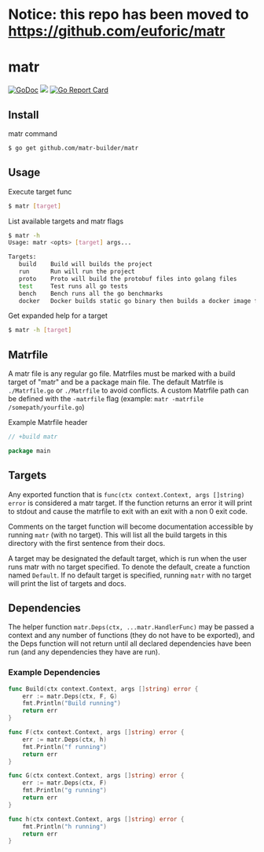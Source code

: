# Notice: this repo has been moved to https://github.com/euforic/matr

# matr

[![GoDoc](https://godoc.org/github.com/matr-builder/matr?status.svg)](https://godoc.org/github.com/matr-builder/matr)
![](https://img.shields.io/badge/license-MIT-blue.svg)
[![Go Report Card](https://goreportcard.com/badge/github.com/matr-builder/matr)](https://goreportcard.com/report/github.com/matr-builder/matr)

## Install

matr command

```bash
$ go get github.com/matr-builder/matr
```

## Usage

Execute target func

```bash
$ matr [target]
```

List available targets and matr flags

```bash
$ matr -h
Usage: matr <opts> [target] args...

Targets:
   build    Build will builds the project
   run      Run will run the project
   proto    Proto will build the protobuf files into golang files
   test     Test runs all go tests
   bench    Bench runs all the go benchmarks
   docker   Docker builds static go binary then builds a docker image for it
```

Get expanded help for a target

```bash
$ matr -h [target]
```

## Matrfile

A matr file is any regular go file. Matrfiles must be marked with a build target of "matr"
and be a package main file. The default Matrfile is `./Matrfile.go` or `./Matrfile` to avoid
conflicts. A custom Matrfile path can be defined with the `-matrfile` flag (example: `matr -matrfile /somepath/yourfile.go`)

Example Matrfile header

```go
// +build matr

package main
```

## Targets

Any exported function that is `func(ctx context.Context, args []string) error` is considered a
matr target. If the function returns an error it will print to stdout and cause the matrfile
to exit with an exit with a non 0 exit code.

Comments on the target function will become documentation accessible by running
`matr` (with no target). This will list all the build targets in this directory with the first
sentence from their docs.

A target may be designated the default target, which is run when the user runs
matr with no target specified. To denote the default, create a function named `Default`.
If no default target is specified, running `matr` with no target will print the list of targets
and docs.

## Dependencies

The helper function `matr.Deps(ctx, ...matr.HandlerFunc)` may be passed a context and any number of
functions (they do not have to be exported), and the Deps function will not return until all
declared dependencies have been run (and any dependencies they have are run).

### Example Dependencies

```go
func Build(ctx context.Context, args []string) error {
    err := matr.Deps(ctx, F, G)
    fmt.Println("Build running")
    return err
}

func F(ctx context.Context, args []string) error {
    err := matr.Deps(ctx, h)
    fmt.Println("f running")
    return err
}

func G(ctx context.Context, args []string) error {
    err := matr.Deps(ctx, F)
    fmt.Println("g running")
    return err
}

func h(ctx context.Context, args []string) error {
    fmt.Println("h running")
    return err
}
```
